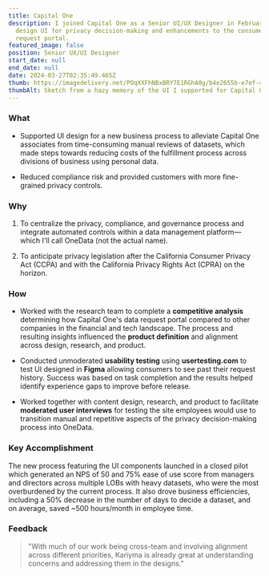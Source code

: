 ```yaml
---
title: Capital One
description: I joined Capital One as a Senior UI/UX Designer in February 2021 to
  design UI for privacy decision-making and enhancements to the consumer data
  request portal.
featured_image: false
position: Senior UX/UI Designer
start_date: null
end_date: null
date: 2024-03-27T02:35:49.465Z
thumb: https://imagedelivery.net/POqXXFhNBxBRY7E1RGhA0g/b4e2655b-e7ef-4c45-0977-1136eeebcb00/public
thumbAlt: Sketch from a hazy memory of the UI I supported for Capital One
---
```

### What

- Supported UI design for a new business process to alleviate Capital One associates from time-consuming manual reviews of datasets, which made steps towards reducing costs of the fulfillment process across divisions of business using personal data.

- Reduced compliance risk and provided customers with more fine-grained privacy controls.

### Why

1. To centralize the privacy, compliance, and governance process and integrate automated controls within a data management platform—which I'll call OneData (not the actual name).

2. To anticipate privacy legislation after the California Consumer Privacy Act (CCPA) and with the California Privacy Rights Act (CPRA) on the horizon.

### How

- Worked with the research team to complete a **competitive analysis** determining how Capital One's data request portal compared to other companies in the financial and tech landscape. The process and resulting insights influenced the **product definition** and alignment across design, research, and product.

- Conducted unmoderated **usability testing** using **usertesting.com** to test UI designed in **Figma** allowing consumers to see past their request history. Success was based on task completion and the results helped identify experience gaps to improve before release.

- Worked together with content design, research, and product to facilitate **moderated user interviews** for testing the site employees would use to transition manual and repetitive aspects of the privacy decision-making process into OneData.

### Key Accomplishment 

The new process featuring the UI components launched in a closed pilot which generated an NPS of 50 and 75% ease of use score from managers and directors across multiple LOBs with heavy datasets, who were the most overburdened by the current process. It also drove business efficiencies, including a 50% decrease in the number of days to decide a dataset, and on average, saved ~500 hours/month in employee time.

### Feedback

> "With much of our work being cross-team and involving alignment across different priorities, Kariyma is already great at understanding concerns and addressing them in the designs."
